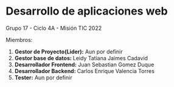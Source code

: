 # Desarrollo de aplicaciones web
Grupo 17 - Ciclo 4A - Misión TIC 2022

Miembros:
<ol>
<b><li>Gestor de Proyecto(Lider):</b> Aun por definir
<b><li>Gestor base de datos: </b> Leidy Tatiana Jaimes Cadavid
<b><li>Desarrollador Frontend:</b> Juan Sebastian Gomez Duque
<b><li>Desarrollador Backend: </b>Carlos Enrique Valencia Torres
<b><li>Tester:</b> Aun por definir
</ol>

